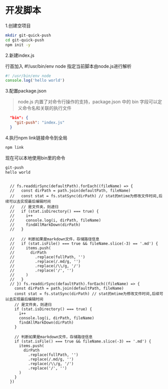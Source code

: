 # 开发脚本

1.创建空项目

```bash
mkdir git-quick-push
cd git-quick-push
npm init -y
```

2.新建index.js

行首加入 #!/usr/bin/env node 指定当前脚本由node.js进行解析

```js
#! /usr/bin/env node
console.log('hello world')
```

3.配置package.json

> node.js 内置了对命令行操作的支持，package.json 中的 bin 字段可以定义命令名和关联的执行文件

```json
  "bin": {
    "git-push": "index.js"
  }
```

4.执行npm link链接命令到全局

```bash
npm link
```

现在可以本地使用bin里的命令

```bash
git-push
hello world
```

```

  // fs.readdirSync(defaultPath).forEach((fileName) => {
  //   const dirPath = path.join(defaultPath, fileName)
  //   const stat = fs.statSync(dirPath) // stat的mtime为修改文件时间,后续可以去实现最后编辑时间
  //   // 是文件夹，则递归
  //   if (stat.isDirectory() === true) {
  //     i++
  //     console.log(i, dirPath, fileName)
  //     findAllMarkDown(dirPath)
  //   }

  //   // 判断如果是markdown文件，存储路径信息
  //   if (stat.isFile() === true && fileName.slice(-3) == '.md') {
  //     items.push(
  //       dirPath
  //         .replace(fullPath, '')
  //         .replace(/.md/g, '')
  //         .replace(/\\/g, '/')
  //         .replace('/', '')
  //     )
  //   }
  // }) fs.readdirSync(defaultPath).forEach((fileName) => {
    const dirPath = path.join(defaultPath, fileName)
    const stat = fs.statSync(dirPath) // stat的mtime为修改文件时间,后续可以去实现最后编辑时间
    // 是文件夹，则递归
    if (stat.isDirectory() === true) {
      i++
      console.log(i, dirPath, fileName)
      findAllMarkDown(dirPath)
    }

    // 判断如果是markdown文件，存储路径信息
    if (stat.isFile() === true && fileName.slice(-3) == '.md') {
      items.push(
        dirPath
          .replace(fullPath, '')
          .replace(/.md/g, '')
          .replace(/\\/g, '/')
          .replace('/', '')
      )
    }
  })
```

